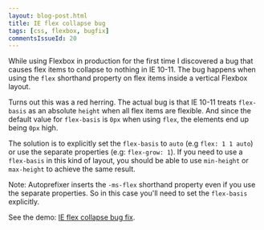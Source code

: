 ```yaml
---
layout: blog-post.html
title: IE flex collapse bug
tags: [css, flexbox, bugfix]
commentsIssueId: 20
---
```


While using Flexbox in production for the first time I discovered a bug that causes flex items to collapse to nothing in IE 10-11. The bug happens when using the `flex` shorthand property on flex items inside a vertical Flexbox layout.

Turns out this was a red herring. The actual bug is that IE 10-11 treats `flex-basis` as an absolute `height` when all flex items are flexible. And since the default value for `flex-basis` is `0px` when using `flex`, the elements end up being `0px` high.

The solution is to explicitly set the `flex-basis` to `auto` (e.g `flex: 1 1 auto`) or use the separate properties (e.g: `flex-grow: 1`). If you need to use a `flex-basis` in this kind of layout, you should be able to use `min-height` or `max-height` to achieve the same result.

Note: Autoprefixer inserts the `-ms-flex` shorthand property even if you use the separate properties. So in this case you'll need to set the `flex-basis` explicitly.

<p data-height="280" data-theme-id="17006" data-slug-hash="Abtqg" data-default-tab="result" class="codepen">
    See the demo: <a href="/demos/ie-flex-collapse-bug/">IE flex collapse bug fix</a>.
</p>
<script async src="https://assets.codepen.io/assets/embed/ei.js"></script>
